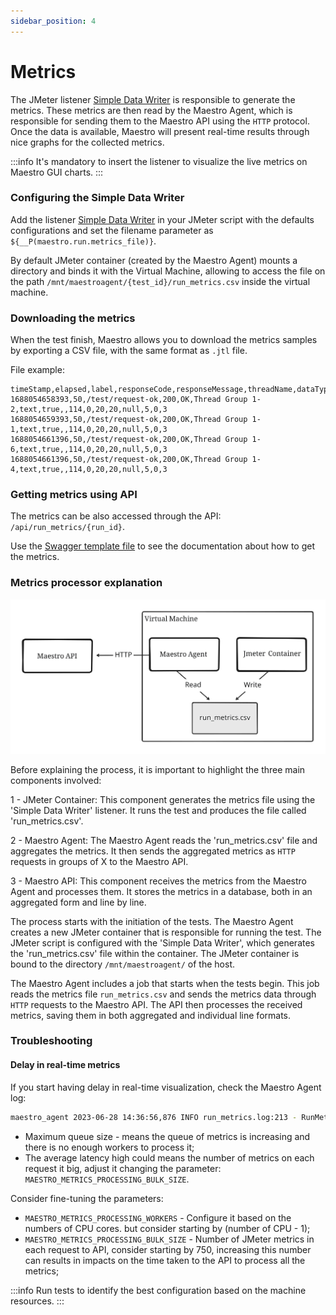 ```yaml
---
sidebar_position: 4
---
```


# Metrics

The JMeter listener [Simple Data Writer](https://jmeter.apache.org/usermanual/component_reference.html#Simple_Data_Writer) is responsible to generate the metrics. These metrics are then read by the Maestro Agent, which is responsible for sending them to the Maestro API using the `HTTP` protocol. Once the data is available, Maestro will present real-time results through nice graphs for the collected metrics.

:::info
It's mandatory to insert the listener to visualize the live metrics on Maestro GUI charts.
:::

### Configuring the Simple Data Writer

Add the listener [Simple Data Writer](https://jmeter.apache.org/usermanual/component_reference.html#Simple_Data_Writer) in your JMeter script with the defaults configurations and set the filename parameter as `${__P(maestro.run.metrics_file)}`.

By default JMeter container (created by the Maestro Agent) mounts a directory and binds it with the Virtual Machine, allowing to access the file on the path `/mnt/maestroagent/{test_id}/run_metrics.csv` inside the virtual machine.

### Downloading the metrics

When the test finish, Maestro allows you to download the metrics samples by exporting a CSV file, with the same format as `.jtl` file.

File example:

```csv
timeStamp,elapsed,label,responseCode,responseMessage,threadName,dataType,success,failureMessage,bytes,sentBytes,grpThreads,allThreads,URL,Latency,IdleTime,Connect
1688054658393,50,/test/request-ok,200,OK,Thread Group 1-2,text,true,,114,0,20,20,null,5,0,3
1688054659393,50,/test/request-ok,200,OK,Thread Group 1-1,text,true,,114,0,20,20,null,5,0,3
1688054661396,50,/test/request-ok,200,OK,Thread Group 1-6,text,true,,114,0,20,20,null,5,0,3
1688054661396,50,/test/request-ok,200,OK,Thread Group 1-4,text,true,,114,0,20,20,null,5,0,3
```

### Getting metrics using API

The metrics can be also accessed through the API: `/api/run_metrics/{run_id}`.

Use the [Swagger template file](https://github.com/Farfetch/maestro/blob/master/web/api/maestro_api/swagger/template.yml) to see the documentation about how to get the metrics.

### Metrics processor explanation

![Metrics Flow](../assets/getting_started/metrics_flow.svg)

Before explaining the process, it is important to highlight the three main components involved:

1 - JMeter Container: This component generates the metrics file using the 'Simple Data Writer' listener. It runs the test and produces the file called 'run_metrics.csv'.

2 - Maestro Agent: The Maestro Agent reads the 'run_metrics.csv' file and aggregates the metrics. It then sends the aggregated metrics as `HTTP` requests in groups of X to the Maestro API.

3 - Maestro API: This component receives the metrics from the Maestro Agent and processes them. It stores the metrics in a database, both in an aggregated form and line by line.

The process starts with the initiation of the tests. The Maestro Agent creates a new JMeter container that is responsible for running the test. The JMeter script is configured with the 'Simple Data Writer', which generates the 'run_metrics.csv' file within the container. The JMeter container is bound to the directory `/mnt/maestroagent/` of the host.

The Maestro Agent includes a job that starts when the tests begin. This job reads the metrics file `run_metrics.csv` and sends the metrics data through `HTTP` requests to the Maestro API. The API then processes the received metrics, saving them in both aggregated and individual line formats.

### Troubleshooting

#### Delay in real-time metrics

If you start having delay in real-time visualization, check the Maestro Agent log:

```bash
maestro_agent 2023-06-28 14:36:56,876 INFO run_metrics.log:213 - RunMetricsDiagnostic: {'total_metrics_sent': 35467, 'max_queue_size': 0, 'send_metrics_latency_ms_avg': 337.28}
```

- Maximum queue size - means the queue of metrics is increasing and there is no enough workers to process it;
- The average latency high could means the number of metrics on each request it big, adjust it changing the parameter: `MAESTRO_METRICS_PROCESSING_BULK_SIZE`.

Consider fine-tuning the parameters:

- `MAESTRO_METRICS_PROCESSING_WORKERS` - Configure it based on the numbers of CPU cores. but consider starting by (number of CPU - 1);
- `MAESTRO_METRICS_PROCESSING_BULK_SIZE` - Number of JMeter metrics in each request to API, consider starting by 750, increasing this number can results in impacts on the time taken to the API to process all the metrics;

:::info
Run tests to identify the best configuration based on the machine resources.
:::
